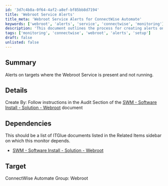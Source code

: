 ```yaml
---
id: '3d7c4b8a-0f64-4af2-a8ef-bf85bb8d7194'
title: 'Webroot Service Alerts'
title_meta: 'Webroot Service Alerts for ConnectWise Automate'
keywords: ['webroot', 'alerts', 'service', 'connectwise', 'monitoring']
description: 'This document outlines the process for creating alerts on targets where the Webroot Service is present but not running. It includes details on dependencies and instructions for setup, ensuring effective monitoring within ConnectWise Automate.'
tags: ['monitoring', 'connectwise', 'webroot', 'alerts', 'setup']
draft: false
unlisted: false
---
```

## Summary

Alerts on targets where the Webroot Service is present and not running.

## Details

Create By: Follow instructions in the Audit Section of the [SWM - Software Install - Solution - Webroot](https://proval.itglue.com/DOC-5078775-11665357) document

## Dependencies

This should be a list of ITGlue documents listed in the Related Items sidebar on which this monitor depends.

- [SWM - Software Install - Solution - Webroot](https://proval.itglue.com/DOC-5078775-11665357)

## Target

ConnectWise Automate Group: Webroot






